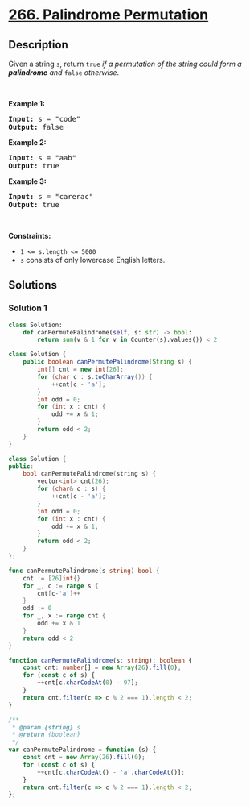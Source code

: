 # [266. Palindrome Permutation](https://leetcode.com/problems/palindrome-permutation)


## Description

<p>Given a string <code>s</code>, return <code>true</code> <em>if a permutation of the string could form a </em><span data-keyword="palindrome-string"><em><strong>palindrome</strong></em></span><em> and </em><code>false</code><em> otherwise</em>.</p>

<p>&nbsp;</p>
<p><strong class="example">Example 1:</strong></p>

<pre>
<strong>Input:</strong> s = &quot;code&quot;
<strong>Output:</strong> false
</pre>

<p><strong class="example">Example 2:</strong></p>

<pre>
<strong>Input:</strong> s = &quot;aab&quot;
<strong>Output:</strong> true
</pre>

<p><strong class="example">Example 3:</strong></p>

<pre>
<strong>Input:</strong> s = &quot;carerac&quot;
<strong>Output:</strong> true
</pre>

<p>&nbsp;</p>
<p><strong>Constraints:</strong></p>

<ul>
	<li><code>1 &lt;= s.length &lt;= 5000</code></li>
	<li><code>s</code> consists of only lowercase English letters.</li>
</ul>

## Solutions

### Solution 1

<!-- tabs:start -->

```python
class Solution:
    def canPermutePalindrome(self, s: str) -> bool:
        return sum(v & 1 for v in Counter(s).values()) < 2
```

```java
class Solution {
    public boolean canPermutePalindrome(String s) {
        int[] cnt = new int[26];
        for (char c : s.toCharArray()) {
            ++cnt[c - 'a'];
        }
        int odd = 0;
        for (int x : cnt) {
            odd += x & 1;
        }
        return odd < 2;
    }
}
```

```cpp
class Solution {
public:
    bool canPermutePalindrome(string s) {
        vector<int> cnt(26);
        for (char& c : s) {
            ++cnt[c - 'a'];
        }
        int odd = 0;
        for (int x : cnt) {
            odd += x & 1;
        }
        return odd < 2;
    }
};
```

```go
func canPermutePalindrome(s string) bool {
	cnt := [26]int{}
	for _, c := range s {
		cnt[c-'a']++
	}
	odd := 0
	for _, x := range cnt {
		odd += x & 1
	}
	return odd < 2
}
```

```ts
function canPermutePalindrome(s: string): boolean {
    const cnt: number[] = new Array(26).fill(0);
    for (const c of s) {
        ++cnt[c.charCodeAt(0) - 97];
    }
    return cnt.filter(c => c % 2 === 1).length < 2;
}
```

```js
/**
 * @param {string} s
 * @return {boolean}
 */
var canPermutePalindrome = function (s) {
    const cnt = new Array(26).fill(0);
    for (const c of s) {
        ++cnt[c.charCodeAt() - 'a'.charCodeAt()];
    }
    return cnt.filter(c => c % 2 === 1).length < 2;
};
```

<!-- tabs:end -->

<!-- end -->
